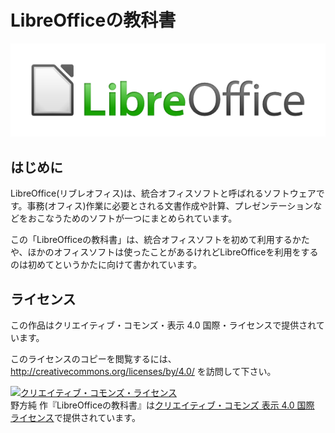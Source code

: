 
LibreOfficeの教科書
===================

![LibreOfficeのロゴ](./files/LibreOffice_external_logo_600px.png)


はじめに
--------

LibreOffice(リブレオフィス)は、統合オフィスソフトと呼ばれるソフトウェアです。事務(オフィス)作業に必要とされる文書作成や計算、プレゼンテーションなどをおこなうためのソフトが一つにまとめられています。

この「LibreOfficeの教科書」は、統合オフィスソフトを初めて利用するかたや、ほかのオフィスソフトは使ったことがあるけれどLibreOfficeを利用をするのは初めてというかたに向けて書かれています。

ライセンス
----------

この作品はクリエイティブ・コモンズ・表示 4.0 国際・ライセンスで提供されています。

このライセンスのコピーを閲覧するには、http://creativecommons.org/licenses/by/4.0/ を訪問して下さい。

<a rel="license" href="http://creativecommons.org/licenses/by/4.0/"><img alt="クリエイティブ・コモンズ・ライセンス" style="border-width:0" src="https://i.creativecommons.org/l/by/4.0/88x31.png" /></a><br /><span xmlns:cc="http://creativecommons.org/ns#" property="cc:attributionName">野方純</span> 作『<span xmlns:dct="http://purl.org/dc/terms/" property="dct:title">LibreOfficeの教科書</span>』は<a rel="license" href="http://creativecommons.org/licenses/by/4.0/">クリエイティブ・コモンズ 表示 4.0 国際 ライセンス</a>で提供されています。
